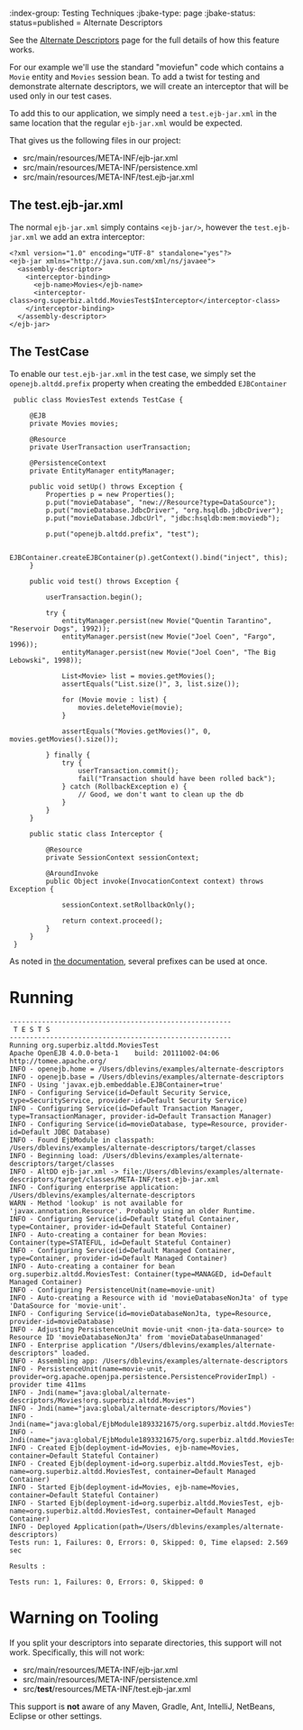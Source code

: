 :index-group:  Testing Techniques
:jbake-type: page
:jbake-status: status=published
= Alternate Descriptors


See the [Alternate Descriptors](../../alternate-descriptors.html) page for the full details of how this feature works.

For our example we'll use the standard "moviefun" code which contains a `Movie` entity and `Movies` session bean.  To add a twist
for testing and demonstrate alternate descriptors, we will create an interceptor that will be used only in our test cases.

To add this to our application, we simply need a `test.ejb-jar.xml` in the same location that the regular `ejb-jar.xml` would be expected.

That gives us the following files in our project:

 - src/main/resources/META-INF/ejb-jar.xml
 - src/main/resources/META-INF/persistence.xml
 - src/main/resources/META-INF/test.ejb-jar.xml

## The test.ejb-jar.xml

The normal `ejb-jar.xml` simply contains `<ejb-jar/>`, however the `test.ejb-jar.xml` we add an extra interceptor:

    <?xml version="1.0" encoding="UTF-8" standalone="yes"?>
    <ejb-jar xmlns="http://java.sun.com/xml/ns/javaee">
      <assembly-descriptor>
        <interceptor-binding>
          <ejb-name>Movies</ejb-name>
          <interceptor-class>org.superbiz.altdd.MoviesTest$Interceptor</interceptor-class>
        </interceptor-binding>
      </assembly-descriptor>
    </ejb-jar>

## The TestCase

To enable our `test.ejb-jar.xml` in the test case, we simply set the `openejb.altdd.prefix` property when creating the embedded `EJBContainer`

     public class MoviesTest extends TestCase {

         @EJB
         private Movies movies;

         @Resource
         private UserTransaction userTransaction;

         @PersistenceContext
         private EntityManager entityManager;

         public void setUp() throws Exception {
             Properties p = new Properties();
             p.put("movieDatabase", "new://Resource?type=DataSource");
             p.put("movieDatabase.JdbcDriver", "org.hsqldb.jdbcDriver");
             p.put("movieDatabase.JdbcUrl", "jdbc:hsqldb:mem:moviedb");

             p.put("openejb.altdd.prefix", "test");

             EJBContainer.createEJBContainer(p).getContext().bind("inject", this);
         }

         public void test() throws Exception {

             userTransaction.begin();

             try {
                 entityManager.persist(new Movie("Quentin Tarantino", "Reservoir Dogs", 1992));
                 entityManager.persist(new Movie("Joel Coen", "Fargo", 1996));
                 entityManager.persist(new Movie("Joel Coen", "The Big Lebowski", 1998));

                 List<Movie> list = movies.getMovies();
                 assertEquals("List.size()", 3, list.size());

                 for (Movie movie : list) {
                     movies.deleteMovie(movie);
                 }

                 assertEquals("Movies.getMovies()", 0, movies.getMovies().size());

             } finally {
                 try {
                     userTransaction.commit();
                     fail("Transaction should have been rolled back");
                 } catch (RollbackException e) {
                     // Good, we don't want to clean up the db
                 }
             }
         }

         public static class Interceptor {

             @Resource
             private SessionContext sessionContext;

             @AroundInvoke
             public Object invoke(InvocationContext context) throws Exception {

                 sessionContext.setRollbackOnly();

                 return context.proceed();
             }
         }
     }

As noted in [the documentation](../../alternate-descriptors.html), several prefixes can be used at once.

# Running


    -------------------------------------------------------
     T E S T S
    -------------------------------------------------------
    Running org.superbiz.altdd.MoviesTest
    Apache OpenEJB 4.0.0-beta-1    build: 20111002-04:06
    http://tomee.apache.org/
    INFO - openejb.home = /Users/dblevins/examples/alternate-descriptors
    INFO - openejb.base = /Users/dblevins/examples/alternate-descriptors
    INFO - Using 'javax.ejb.embeddable.EJBContainer=true'
    INFO - Configuring Service(id=Default Security Service, type=SecurityService, provider-id=Default Security Service)
    INFO - Configuring Service(id=Default Transaction Manager, type=TransactionManager, provider-id=Default Transaction Manager)
    INFO - Configuring Service(id=movieDatabase, type=Resource, provider-id=Default JDBC Database)
    INFO - Found EjbModule in classpath: /Users/dblevins/examples/alternate-descriptors/target/classes
    INFO - Beginning load: /Users/dblevins/examples/alternate-descriptors/target/classes
    INFO - AltDD ejb-jar.xml -> file:/Users/dblevins/examples/alternate-descriptors/target/classes/META-INF/test.ejb-jar.xml
    INFO - Configuring enterprise application: /Users/dblevins/examples/alternate-descriptors
    WARN - Method 'lookup' is not available for 'javax.annotation.Resource'. Probably using an older Runtime.
    INFO - Configuring Service(id=Default Stateful Container, type=Container, provider-id=Default Stateful Container)
    INFO - Auto-creating a container for bean Movies: Container(type=STATEFUL, id=Default Stateful Container)
    INFO - Configuring Service(id=Default Managed Container, type=Container, provider-id=Default Managed Container)
    INFO - Auto-creating a container for bean org.superbiz.altdd.MoviesTest: Container(type=MANAGED, id=Default Managed Container)
    INFO - Configuring PersistenceUnit(name=movie-unit)
    INFO - Auto-creating a Resource with id 'movieDatabaseNonJta' of type 'DataSource for 'movie-unit'.
    INFO - Configuring Service(id=movieDatabaseNonJta, type=Resource, provider-id=movieDatabase)
    INFO - Adjusting PersistenceUnit movie-unit <non-jta-data-source> to Resource ID 'movieDatabaseNonJta' from 'movieDatabaseUnmanaged'
    INFO - Enterprise application "/Users/dblevins/examples/alternate-descriptors" loaded.
    INFO - Assembling app: /Users/dblevins/examples/alternate-descriptors
    INFO - PersistenceUnit(name=movie-unit, provider=org.apache.openjpa.persistence.PersistenceProviderImpl) - provider time 411ms
    INFO - Jndi(name="java:global/alternate-descriptors/Movies!org.superbiz.altdd.Movies")
    INFO - Jndi(name="java:global/alternate-descriptors/Movies")
    INFO - Jndi(name="java:global/EjbModule1893321675/org.superbiz.altdd.MoviesTest!org.superbiz.altdd.MoviesTest")
    INFO - Jndi(name="java:global/EjbModule1893321675/org.superbiz.altdd.MoviesTest")
    INFO - Created Ejb(deployment-id=Movies, ejb-name=Movies, container=Default Stateful Container)
    INFO - Created Ejb(deployment-id=org.superbiz.altdd.MoviesTest, ejb-name=org.superbiz.altdd.MoviesTest, container=Default Managed Container)
    INFO - Started Ejb(deployment-id=Movies, ejb-name=Movies, container=Default Stateful Container)
    INFO - Started Ejb(deployment-id=org.superbiz.altdd.MoviesTest, ejb-name=org.superbiz.altdd.MoviesTest, container=Default Managed Container)
    INFO - Deployed Application(path=/Users/dblevins/examples/alternate-descriptors)
    Tests run: 1, Failures: 0, Errors: 0, Skipped: 0, Time elapsed: 2.569 sec

    Results :

    Tests run: 1, Failures: 0, Errors: 0, Skipped: 0

# Warning on Tooling

If you split your descriptors into separate directories, this support will not work.  Specifically, this will not work:

 - src/main/resources/META-INF/ejb-jar.xml
 - src/main/resources/META-INF/persistence.xml
 - src/**test**/resources/META-INF/test.ejb-jar.xml

This support is **not** aware of any Maven, Gradle, Ant, IntelliJ, NetBeans, Eclipse or other settings.
